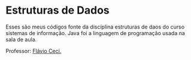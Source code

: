 # Estruturas de Dados

Esses são meus códigos fonte da discíplina estruturas de daos do curso sistemas de informação. Java foi a linguagem de programação usada na sala de aula.

Professor: [Flávio Ceci.]()
